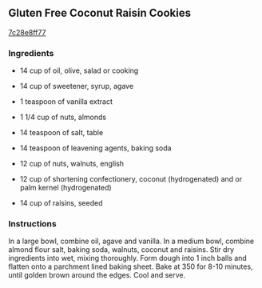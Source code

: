 ## Gluten Free Coconut Raisin Cookies

[7c28e8ff77](http://www.food.com/recipe/gluten-free-coconut-raisin-cookies-377268)

### Ingredients

 - 14 cup of oil, olive, salad or cooking

 - 14 cup of sweetener, syrup, agave

 - 1 teaspoon of vanilla extract

 - 1 1/4 cup of nuts, almonds

 - 14 teaspoon of salt, table

 - 14 teaspoon of leavening agents, baking soda

 - 12 cup of nuts, walnuts, english

 - 12 cup of shortening confectionery, coconut (hydrogenated) and or palm kernel (hydrogenated)

 - 14 cup of raisins, seeded

### Instructions

In a large bowl, combine oil, agave and vanilla. In a medium bowl, combine almond flour salt, baking soda, walnuts, coconut and raisins. Stir dry ingredients into wet, mixing thoroughly. Form dough into 1 inch balls and flatten onto a parchment lined baking sheet. Bake at 350 for 8-10 minutes, until golden brown around the edges. Cool and serve.